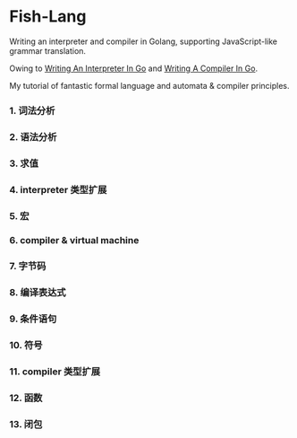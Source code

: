 # Fish-Lang
Writing an interpreter and compiler in Golang, supporting JavaScript-like grammar translation.

Owing to <a href="https://interpreterbook.com/">Writing An Interpreter In Go</a> and <a href="https://compilerbook.com/">Writing A Compiler In Go</a>.

My tutorial of fantastic formal language and automata & compiler principles.

### 1. 词法分析

### 2. 语法分析

### 3. 求值

### 4. interpreter 类型扩展

### 5. 宏

### 6. compiler & virtual machine

### 7. 字节码

### 8. 编译表达式

### 9. 条件语句

### 10. 符号

### 11. compiler 类型扩展

### 12. 函数

### 13. 闭包
